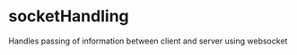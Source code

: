 socketHandling
==============

Handles passing of information between client and server using websocket
